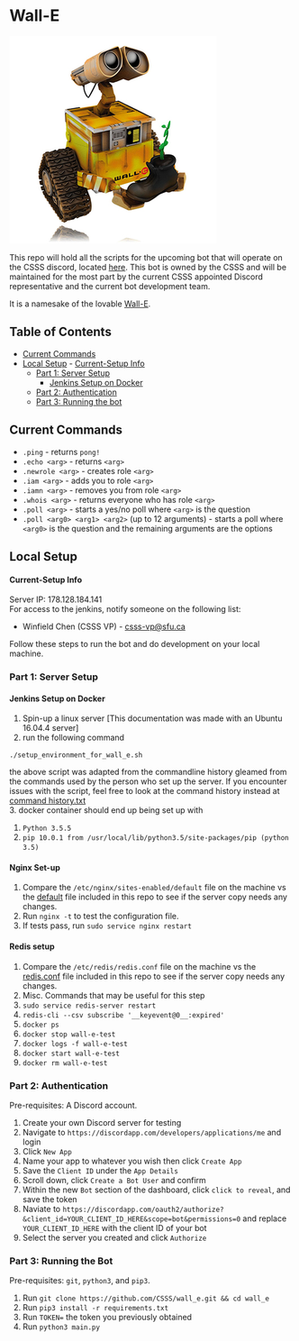 # Wall-E  
  
![The One and Only, Lovable Wall-E](wall_e_pic.jpg) 

This repo will hold all the scripts for the upcoming bot that will operate on the CSSS discord, located [here](https://discord.gg/Pf5Ncq3). This bot is owned by the CSSS and will be maintained for the most part by the current CSSS appointed Discord representative and the current bot development team.
  
It is a namesake of the lovable [Wall-E](https://en.wikipedia.org/wiki/WALL-E).
  
## Table of Contents
 - [Current Commands](#current-commands)
 - [Local Setup](#local-setup)
       - [Current-Setup Info](#current-setup-info)
    - [Part 1: Server Setup](#part-1-server-setup)
       - [Jenkins Setup on Docker](#jenkins-setup-on-docker)
    - [Part 2: Authentication](#part-2-authentication)
    - [Part 3: Running the bot](#part-3-running-the-bot)  
  
## Current Commands

* `.ping` - returns `pong!`
* `.echo <arg>` - returns `<arg>`
* `.newrole <arg>` - creates role `<arg>`
* `.iam <arg>` - adds you to role `<arg>`
* `.iamn <arg>` - removes you from role `<arg>`
* `.whois <arg>` - returns everyone who has role `<arg>`
* `.poll <arg>` - starts a yes/no poll where `<arg>` is the question
* `.poll <arg0> <arg1> <arg2>` (up to 12 arguments) - starts a poll where `<arg0>` is the question and the remaining arguments are the options

## Local Setup
  
#### Current-Setup Info  
Server IP: 178.128.184.141    
For access to the jenkins, notify someone on the following list:  
 * Winfield Chen (CSSS VP) - csss-vp@sfu.ca  

Follow these steps to run the bot and do development on your local machine.  
  
### Part 1: Server Setup  
  
#### Jenkins Setup on Docker
 1. Spin-up a linux server [This documentation was made with an Ubuntu 16.04.4 server]  
 2. run the following command  
```shell
./setup_environment_for_wall_e.sh
```
the above script was adapted from the commandline history gleamed from the commands used by the person who set up the server. If you encounter issues with the script, feel free to look at the command history instead at [command history.txt](files_for_machine_setup/command_history.txt)  
 3. docker container should end up being set up with  
   1. `Python 3.5.5`  
   2. `pip 10.0.1 from /usr/local/lib/python3.5/site-packages/pip (python 3.5)`  

#### Nginx Set-up
 1. Compare the `/etc/nginx/sites-enabled/default` file on the machine vs the [default](files_for_machine_setup/default) file included in this repo to see if the server copy needs any changes.
 1. Run `nginx -t` to test the configuration file.
 1. If tests pass, run `sudo service nginx restart `
  
#### Redis setup
 1. Compare the `/etc/redis/redis.conf` file on the machine vs the [redis.conf](files_for_machine_setup/redis.conf) file included in this repo to see if the server copy needs any changes.
 2. Misc. Commands that may be useful for this step
   1. `sudo service redis-server restart`
   2. `redis-cli --csv subscribe '__keyevent@0__:expired'`
   3. `docker ps`
   4. `docker stop wall-e-test`
   5. `docker logs -f wall-e-test`
   6. `docker start wall-e-test`
   7. `docker rm wall-e-test `

### Part 2: Authentication

Pre-requisites: A Discord account.

1. Create your own Discord server for testing
1. Navigate to `https://discordapp.com/developers/applications/me` and login
1. Click `New App`
1. Name your app to whatever you wish then click `Create App`
1. Save the `Client ID` under the `App Details`
1. Scroll down, click `Create a Bot User` and confirm
1. Within the new `Bot` section of the dashboard, click `click to reveal`, and save the token
1. Naviate to `https://discordapp.com/oauth2/authorize?&client_id=YOUR_CLIENT_ID_HERE&scope=bot&permissions=0` and replace `YOUR_CLIENT_ID_HERE` with the client ID of your bot
1. Select the server you created and click `Authorize`

### Part 3: Running the Bot

Pre-requisites: `git`, `python3`, and `pip3`.

1. Run `git clone https://github.com/CSSS/wall_e.git && cd wall_e`
1. Run `pip3 install -r requirements.txt`
1. Run `TOKEN=` the token you previously obtained
1. Run `python3 main.py`
